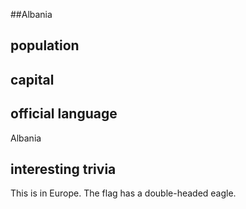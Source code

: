##Albania
## population


## capital

 
## official language
Albania

## interesting trivia
This is in Europe. The flag has a double-headed eagle. 


